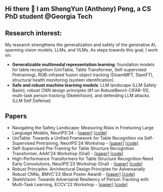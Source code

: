 ## Hi there 👋 I am ShengYun (Anthony) Peng, a CS PhD student @Georgia Tech 

## Research interest:
My research strengthens the generalization and safety of the generative AI, spanning vision models, LLMs, and VLMs. As steps towards this goal, I work on:
- **Generalizable multimodal representation learning**: foundation models for table recognition (UniTable, Table Transformer, Self-supervised Pretraining), RGB-infrared fusion object tracking (DsiamMFT, SiamFT), structural health monitoring (system identification).
- **Safe and robust machine learning models**: LLM landscape (LLM Safety Basin), robust CNN design principles (#1 on RobustBench CIFAR-10), multi-task person tracking (SkeleVision), and defending LLM attacks (LLM Self Defense)

## Papers
- Navigating the Safety Landscape: Measuring Risks in Finetuning Large Language Models, NeurIPS'24 - [[paper](https://arxiv.org/abs/2405.17374)] [[code](https://github.com/poloclub/llm-landscape)]
- UniTable: Towards a Unified Framework for Table Recognition via Self-Supervised Pretraining, NeurIPS'24 Workshop - [[paper](https://arxiv.org/abs/2403.04822)] [[code](https://github.com/poloclub/unitable)]
- Self-Supervised Pre-Training for Table Structure Recognition Transformer, AAAI'24 Workshop (Oral) - [[paper](https://arxiv.org/abs/2402.15578)] [[code](https://github.com/poloclub/unitable)]
- High-Performance Transformers for Table Structure Recognition Need Early Convolutions, NeurIPS'23 Workshop (Oral) - [[paper](https://arxiv.org/abs/2311.05565)] [[code](https://github.com/poloclub/tsr-convstem)]
- Robust Principles: Architectural Design Principles for Adversarially Robust CNNs, BMVC'23 (Best Poster Award) - [[paper](https://arxiv.org/abs/2308.16258)] [[code](https://github.com/poloclub/robust-principles)]
- SkeleVision: Towards Adversarial Resiliency of Person Tracking with Multi-Task Learning, ECCV'22 Workshop - [[paper](https://link.springer.com/chapter/10.1007/978-3-031-25056-9_29)] [[code](https://github.com/nilakshdas/SkeleVision)]

  
<!-- github stats: credits to https://github.com/anuraghazra/github-readme-stats -->
<!-- ![Anthony's GitHub stats](https://github-readme-stats.vercel.app/api?username=ShengYun-Peng&count_private=true&show_icons=true&theme=prussian) -->
